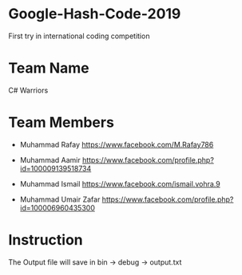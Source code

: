 # Google-Hash-Code-2019
First try in international coding competition

# Team Name

C# Warriors

# Team Members

* Muhammad Rafay https://www.facebook.com/M.Rafay786

* Muhammad Aamir https://www.facebook.com/profile.php?id=100009139518734

* Muhammad Ismail https://www.facebook.com/ismail.vohra.9

* Muhammad Umair Zafar https://www.facebook.com/profile.php?id=100006960435300
 
 # Instruction
 
 The Output file will save in bin -> debug -> output.txt
 
